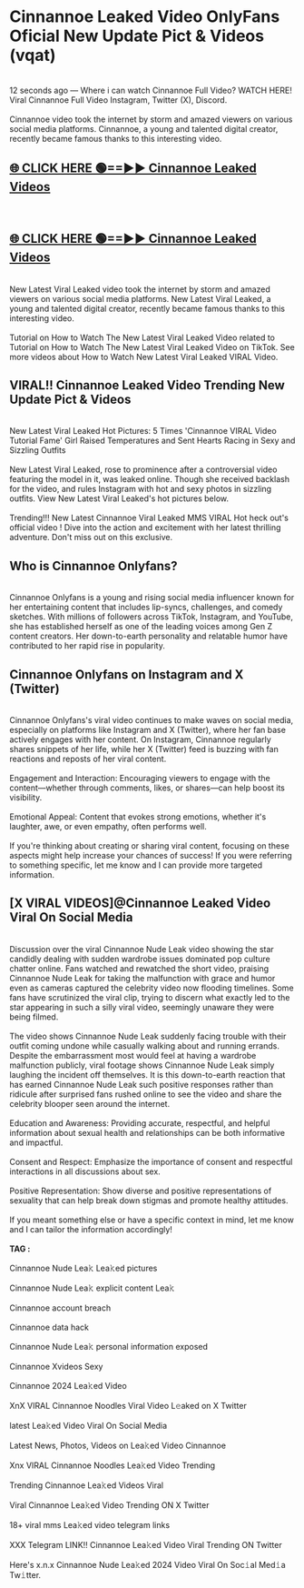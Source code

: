 # Cinnannoe Leaked Video OnlyFans Oficial New Update Pict & Videos (vqat)
<br>
12 seconds ago — Where i can watch Cinnannoe Full Video? WATCH HERE! Viral Cinnannoe Full Video Instagram, Twitter (X), Discord.
<br><br>
Cinnannoe video took the internet by storm and amazed viewers on various social media platforms. Cinnannoe, a young and talented digital creator, recently became famous thanks to this interesting video.
<br>
<h2><a href="https://play.trustnlinepharmacy.us?title=Cinnannoe">🌐 CLICK HERE 🟢==►► Cinnannoe Leaked Videos</a></h2>
<br>
<h2><a href="https://play.trustnlinepharmacy.us?title=Cinnannoe">🌐 CLICK HERE 🟢==►► Cinnannoe Leaked Videos</a></h2>
<br>
New Latest Viral Leaked video took the internet by storm and amazed viewers on various social media platforms. New Latest Viral Leaked, a young and talented digital creator, recently became famous thanks to this interesting video.
<br><br>
Tutorial on How to Watch The New Latest Viral Leaked Video related to Tutorial on How to Watch The New Latest Viral Leaked Video on TikTok. See more videos about How to Watch New Latest Viral Leaked VIRAL Video.
<br>
<h2>VIRAL!! Cinnannoe Leaked Video Trending New Update Pict & Videos</h2>
<br>
New Latest Viral Leaked Hot Pictures: 5 Times 'Cinnannoe VIRAL Video Tutorial Fame' Girl Raised Temperatures and Sent Hearts Racing in Sexy and Sizzling Outfits
<br><br>
New Latest Viral Leaked, rose to prominence after a controversial video featuring the model in it, was leaked online. Though she received backlash for the video, and rules Instagram with hot and sexy photos in sizzling outfits. View New Latest Viral Leaked's hot pictures below.
<br><br>
Trending!!! New Latest Cinnannoe Viral Leaked MMS VIRAL Hot heck out's official video ! Dive into the action and excitement with her latest thrilling adventure. Don't miss out on this exclusive.
<br>
<h2>Who is Cinnannoe Onlyfans?</h2>
<br>
Cinnannoe Onlyfans is a young and rising social media influencer known for her entertaining content that includes lip-syncs, challenges, and comedy sketches. With millions of followers across TikTok, Instagram, and YouTube, she has established herself as one of the leading voices among Gen Z content creators. Her down-to-earth personality and relatable humor have contributed to her rapid rise in popularity.
<br>
<h2>Cinnannoe Onlyfans on Instagram and X (Twitter)</h2>
<br>
Cinnannoe Onlyfans's viral video continues to make waves on social media, especially on platforms like Instagram and X (Twitter), where her fan base actively engages with her content. On Instagram, Cinnannoe regularly shares snippets of her life, while her X (Twitter) feed is buzzing with fan reactions and reposts of her viral content.
<br><br>
Engagement and Interaction: Encouraging viewers to engage with the content—whether through comments, likes, or shares—can help boost its visibility.
<br><br>
Emotional Appeal: Content that evokes strong emotions, whether it's laughter, awe, or even empathy, often performs well.
<br><br>
If you're thinking about creating or sharing viral content, focusing on these aspects might help increase your chances of success! If you were referring to something specific, let me know and I can provide more targeted information.
<br>
<h2>[X VIRAL VIDEOS]@Cinnannoe Leaked Video Viral On Social Media</h2>
<br>
Discussion over the viral Cinnannoe Nude Leak video showing the star candidly dealing with sudden wardrobe issues dominated pop culture chatter online. Fans watched and rewatched the short video, praising Cinnannoe Nude Leak for taking the malfunction with grace and humor even as cameras captured the celebrity video now flooding timelines. Some fans have scrutinized the viral clip, trying to discern what exactly led to the star appearing in such a silly viral video, seemingly unaware they were being filmed.
<br><br>
The video shows Cinnannoe Nude Leak suddenly facing trouble with their outfit coming undone while casually walking about and running errands. Despite the embarrassment most would feel at having a wardrobe malfunction publicly, viral footage shows Cinnannoe Nude Leak simply laughing the incident off themselves. It is this down-to-earth reaction that has earned Cinnannoe Nude Leak such positive responses rather than ridicule after surprised fans rushed online to see the video and share the celebrity blooper seen around the internet.
<br><br>
Education and Awareness: Providing accurate, respectful, and helpful information about sexual health and relationships can be both informative and impactful.
<br><br>
Consent and Respect: Emphasize the importance of consent and respectful interactions in all discussions about sex.
<br><br>
Positive Representation: Show diverse and positive representations of sexuality that can help break down stigmas and promote healthy attitudes.
<br><br>
If you meant something else or have a specific context in mind, let me know and I can tailor the information accordingly!
<br><br>
<strong>TAG :</strong>
<br><br>
Cinnannoe Nude Lea𝚔 Lea𝚔ed pictures
<br><br>
Cinnannoe Nude Lea𝚔 explicit content Lea𝚔
<br><br>
Cinnannoe account breach
<br><br>
Cinnannoe data hack
<br><br>
Cinnannoe Nude Lea𝚔 personal information exposed
<br><br>
Cinnannoe Xvideos Sexy
<br><br>
Cinnannoe 2024 Lea𝚔ed Video
<br><br>
XnX VIRAL Cinnannoe Noodles Viral Video L𝚎aked on X Twitter
<br><br>
latest Lea𝚔ed Video Viral On Social Media
<br><br>
Latest News, Photos, Videos on Lea𝚔ed Video Cinnannoe
<br><br>
Xnx VIRAL Cinnannoe Noodles Lea𝚔ed Video Trending
<br><br>
Trending Cinnannoe Lea𝚔ed Videos Viral
<br><br>
Viral Cinnannoe Lea𝚔ed Video Trending ON X Twitter
<br><br>
18+ viral mms Lea𝚔ed video telegram links
<br><br>
XXX Telegram LINK!! Cinnannoe Lea𝚔ed Video Viral Trending ON Twitter
<br><br>
Here's x.n.x Cinnannoe Nude Lea𝚔ed 2024 Video Viral On Soc𝚒al Med𝚒a Tw𝚒tter.